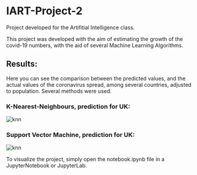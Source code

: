# IART-Project-2

Project developed for the Artifitial Intelligence class.

This project was developed with the aim of estimating the growth of the covid-19 numbers, with the aid of several Machine Learning Algorithms.

## Results:

Here you can see the comparison between the predicted values, and the actual values of the coronavirus spread, among several countries, adjusted to population. Several methods were used.

### K-Nearest-Neighbours, prediction for UK:

![knn](https://github.com/omiguelgomes/FEUP-IART-Covid19/blob/master/knn-uk.png?raw=true)


### Support Vector Machine, prediction for UK:

![knn](https://github.com/omiguelgomes/FEUP-IART-Covid19/blob/master/svm-uk.png?raw=true)

To visualize the project, simply open the notebook.ipynb file in a JupyterNotebook or JupyterLab.
